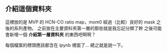 ## 介紹這個資料夾
這裡放的是 MVP 的 HCN-CO ratio map，mom0 經過（比較）良好的 mask 之後的系列產物。
之前放在主要資料夾第一層的那些就是我忘記分類了幹
之後可能會新增一個 **介紹第一層資料夾** 的東西吧啊啊？

每個檔案的標頭應該都含在 ipynb 裡面了...
總之就是說一下。
